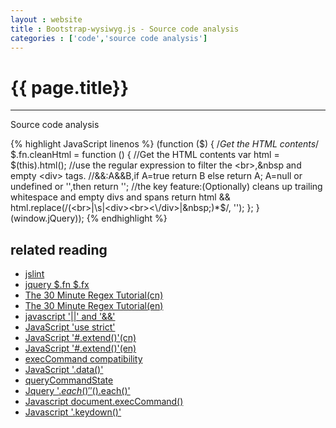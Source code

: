 ```yaml
---
layout : website
title : Bootstrap-wysiwyg.js - Source code analysis
categories : ['code','source code analysis']
---
```


<h1>{{ page.title}}</h1>

***

Source code analysis

{% highlight JavaScript linenos %}
(function ($) {
	/*Get the HTML contents*/
	$.fn.cleanHtml = function () {
		//Get the HTML contents
		var html = $(this).html();
		//use the regular expression to filter the <br>,&nbsp and empty <div> tags.
		//&&:A&&B,if A=true return B else return A; A=null or undefined or '',then return '';
		//the key feature:(Optionally) cleans up trailing whitespace and empty divs and spans
		return html && html.replace(/(<br>|\s|<div><br><\/div>|&nbsp;)*$/, '');
	};
}(window.jQuery));
{% endhighlight %}

	
related reading
---------------

-	[jslint](http://www.jslint.com/lint.html)
-	[jquery $.fn $.fx](http://hi.baidu.com/jjjvzugcpmcdmor/item/0e32a89c36a18544f04215d7)
-	[The 30 Minute Regex Tutorial(cn)](http://www.cnblogs.com/deerchao/archive/2006/08/24/zhengzhe30fengzhongjiaocheng.html)
-	[The 30 Minute Regex Tutorial(en)](http://www.codeproject.com/Articles/9099/The-30-Minute-Regex-Tutorial)
-	[javascript '||' and '&&'](http://my249645546.iteye.com/blog/1553202)
-	[JavaScript 'use strict'](http://qianduan-notes.diandian.com/post/2012-06-02/40027620460)
-	[JavaScript '#.extend()'(cn)](http://www.cnblogs.com/RascallySnake/archive/2010/05/07/1729563.html)
-	[JavaScript '#.extend()'(en)](http://api.jquery.com/jQuery.extend/)
-	[execCommand compatibility](http://www.quirksmode.org/dom/execCommand.html)
-	[JavaScript '.data()'](http://api.jquery.com/data/)
-	[queryCommandState](http://www.hbcms.com/main/dhtml/methods/querycommandstate.html)
-	[Jquery '$.each()' '$().each()'](http://blog.csdn.net/on_my_way20xx/article/details/7791769)
-	[Javascript document.execCommand()](http://zhaosheng.wolf.blog.163.com/blog/static/115304589200992615215759/?fromdm&fromSearch&isFromSearchEngine=yesdocument.execCommand)
-	[Javascript '.keydown()'](http://api.jquery.com/keydown/)